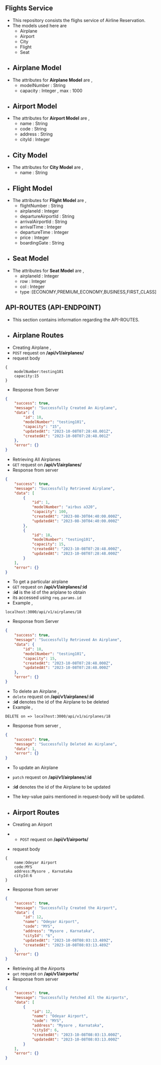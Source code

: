 ## Flights Service 
* This repository consists the flighs service of Airline Reservation.
* The models used here are 
    * Airplane
    * Airport
    * City
    * Flight
    * Seat
* ## Airplane Model
* The attributes for **Airplane Model** are ,
    * modelNumber : String
    * capacity : Integer , max : 1000
* ## Airport Model
* The attributes for **Airport Model** are ,
    * name : String
    * code : String
    * address : String
    * cityId : Integer 
* ## City Model
* The attributes for **City Model** are ,
    * name : String
* ## Flight Model
* The attributes for **Flight Model** are ,
    * flightNumber : String
    * airplaneId : Integer
    * departureAirportId : String
    * arrivalAirportId : String
    * arrivalTime : Integer
    * departureTime : Integer
    * price : Integer
    * boardingGate : String
* ## Seat Model
* The attributes for **Seat Model** are ,
    * airplaneId : Integer
    * row : Integer
    * col : Integer
    * type :[ECONOMY,PREMIUM_ECONOMY,BUSINESS,FIRST_CLASS]

## API-ROUTES (API-ENDPOINT) 
* This section contains information regarding the API-ROUTES.
* ## Airplane Routes
* Creating Airplane , 
* `POST` request on **/api/v1/airplanes/**
* request body 
```
{
    modelNumber:testing101
    capacity:15
}
```
* Response from Server 
```json
{
    "success": true,
    "message": "Successfully Created An Airplane",
    "data": {
        "id": 18,
        "modelNumber": "testing101",
        "capacity": "15",
        "updatedAt": "2023-10-08T07:28:48.001Z",
        "createdAt": "2023-10-08T07:28:48.001Z"
    },
    "error": {}
}
```
* Retrieving All Airplanes
* `GET` request on  **/api/v1/airplanes/**
* Response from server
```json
{
    "success": true,
    "message": "Successfully Retrieved Airplane",
    "data": [
        {
            "id": 1,
            "modelNumber": "airbus a320",
            "capacity": 100,
            "createdAt": "2023-08-30T04:40:00.000Z",
            "updatedAt": "2023-08-30T04:40:00.000Z"
        },
        {
            "id": 18,
            "modelNumber": "testing101",
            "capacity": 15,
            "createdAt": "2023-10-08T07:28:48.000Z",
            "updatedAt": "2023-10-08T07:28:48.000Z"
        }
    ],
    "error": {}
}
```
* To get a particular airplane  
* `GET` request on **/api/v1/airplanes/:id**
* **:id** is the id of the ariplane to obtain
* its accessed using `req.params.id`
* Example ,
```
localhost:3000/api/v1/airplanes/18
```
* Response from Server
```json
{
    "success": true,
    "message": "Successfully Retrieved An Airplane",
    "data": {
        "id": 18,
        "modelNumber": "testing101",
        "capacity": 15,
        "createdAt": "2023-10-08T07:28:48.000Z",
        "updatedAt": "2023-10-08T07:28:48.000Z"
    },
    "error": {}
}
```
* To delete an Airplane ,
* `delete` request on **/api/v1/airplanes/:id**
* **:id** denotes the id of the Airplane to be deleted
* Example ,
```
DELETE on => localhost:3000/api/v1/airplanes/18 
```
* Response from server ,
```json
{
    "success": true,
    "message": "Successfully Deleted An Airplane",
    "data": 1,
    "error": {}
}
```
* To update an Airplane
* `patch` request on **/api/v1/airplanes/:id**
* **:id** denotes the id of the Airplane to be updated
* The key-value pairs mentioned in request-body will be updated.

* ## Airport Routes
* Creating an Airport
* * `POST` request on **/api/v1/airports/**
* request body 
```
{
    name:Odeyar Airport
    code:MYS
    address:Mysore , Karnataka
    cityId:6
}
```
* Response from server
```json
{
    "success": true,
    "message": "Successfully Created the Airport",
    "data": {
        "id": 12,
        "name": "Odeyar Airport",
        "code": "MYS",
        "address": "Mysore , Karnataka",
        "cityId": "6",
        "updatedAt": "2023-10-08T08:03:13.489Z",
        "createdAt": "2023-10-08T08:03:13.489Z"
    },
    "error": {}
}
```
* Retrieving all the Airports
* `get` request on  **/api/v1/airports/**
* Response from server
```json
{
    "success": true,
    "message": "Successfully Fetched All the Airports",
    "data": [
        {
            "id": 12,
            "name": "Odeyar Airport",
            "code": "MYS",
            "address": "Mysore , Karnataka",
            "cityId": 6,
            "createdAt": "2023-10-08T08:03:13.000Z",
            "updatedAt": "2023-10-08T08:03:13.000Z"
        }
    ],
    "error": {}
}
```

  
    
  